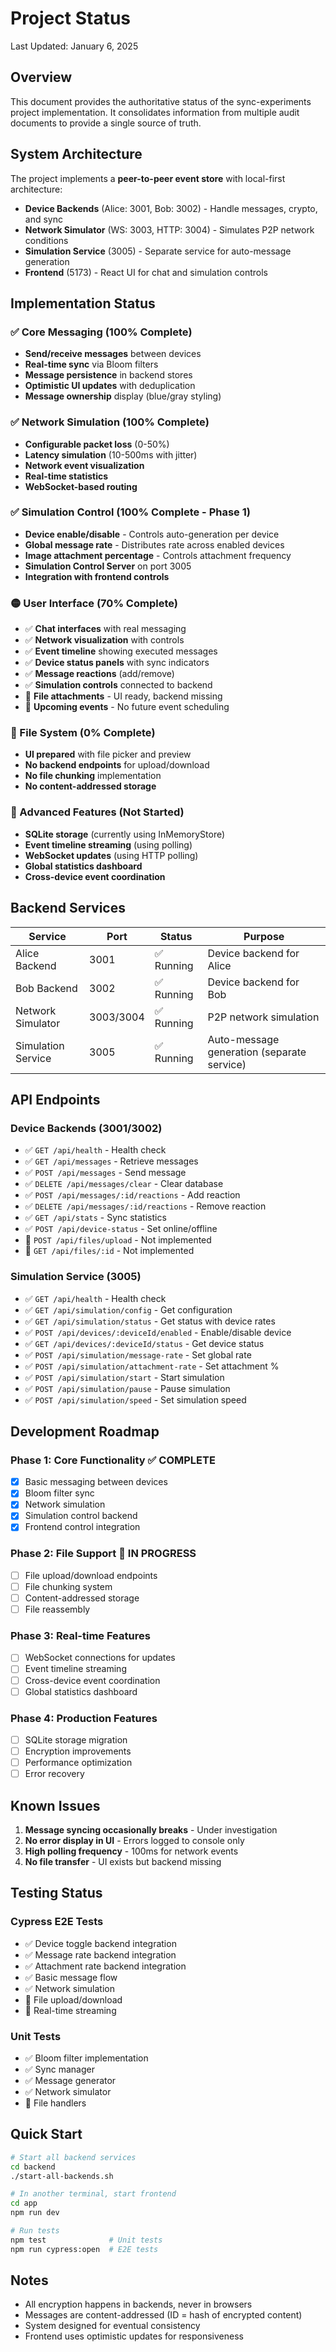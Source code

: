 # Project Status

Last Updated: January 6, 2025

## Overview

This document provides the authoritative status of the sync-experiments project implementation. It consolidates information from multiple audit documents to provide a single source of truth.

## System Architecture

The project implements a **peer-to-peer event store** with local-first architecture:

- **Device Backends** (Alice: 3001, Bob: 3002) - Handle messages, crypto, and sync
- **Network Simulator** (WS: 3003, HTTP: 3004) - Simulates P2P network conditions
- **Simulation Service** (3005) - Separate service for auto-message generation
- **Frontend** (5173) - React UI for chat and simulation controls

## Implementation Status

### ✅ Core Messaging (100% Complete)
- **Send/receive messages** between devices
- **Real-time sync** via Bloom filters
- **Message persistence** in backend stores
- **Optimistic UI updates** with deduplication
- **Message ownership** display (blue/gray styling)

### ✅ Network Simulation (100% Complete)
- **Configurable packet loss** (0-50%)
- **Latency simulation** (10-500ms with jitter)
- **Network event visualization**
- **Real-time statistics**
- **WebSocket-based routing**

### ✅ Simulation Control (100% Complete - Phase 1)
- **Device enable/disable** - Controls auto-generation per device
- **Global message rate** - Distributes rate across enabled devices
- **Image attachment percentage** - Controls attachment frequency
- **Simulation Control Server** on port 3005
- **Integration with frontend controls**

### 🟡 User Interface (70% Complete)
- ✅ **Chat interfaces** with real messaging
- ✅ **Network visualization** with controls
- ✅ **Event timeline** showing executed messages
- ✅ **Device status panels** with sync indicators
- ✅ **Message reactions** (add/remove)
- ✅ **Simulation controls** connected to backend
- 🔴 **File attachments** - UI ready, backend missing
- 🔴 **Upcoming events** - No future event scheduling

### 🔴 File System (0% Complete)
- **UI prepared** with file picker and preview
- **No backend endpoints** for upload/download
- **No file chunking** implementation
- **No content-addressed storage**

### 🔴 Advanced Features (Not Started)
- **SQLite storage** (currently using InMemoryStore)
- **Event timeline streaming** (using polling)
- **WebSocket updates** (using HTTP polling)
- **Global statistics dashboard**
- **Cross-device event coordination**

## Backend Services

| Service | Port | Status | Purpose |
|---------|------|--------|---------|
| Alice Backend | 3001 | ✅ Running | Device backend for Alice |
| Bob Backend | 3002 | ✅ Running | Device backend for Bob |
| Network Simulator | 3003/3004 | ✅ Running | P2P network simulation |
| Simulation Service | 3005 | ✅ Running | Auto-message generation (separate service) |

## API Endpoints

### Device Backends (3001/3002)
- ✅ `GET /api/health` - Health check
- ✅ `GET /api/messages` - Retrieve messages
- ✅ `POST /api/messages` - Send message
- ✅ `DELETE /api/messages/clear` - Clear database
- ✅ `POST /api/messages/:id/reactions` - Add reaction
- ✅ `DELETE /api/messages/:id/reactions` - Remove reaction
- ✅ `GET /api/stats` - Sync statistics
- ✅ `POST /api/device-status` - Set online/offline
- 🔴 `POST /api/files/upload` - Not implemented
- 🔴 `GET /api/files/:id` - Not implemented

### Simulation Service (3005)
- ✅ `GET /api/health` - Health check
- ✅ `GET /api/simulation/config` - Get configuration
- ✅ `GET /api/simulation/status` - Get status with device rates
- ✅ `POST /api/devices/:deviceId/enabled` - Enable/disable device
- ✅ `GET /api/devices/:deviceId/status` - Get device status
- ✅ `POST /api/simulation/message-rate` - Set global rate
- ✅ `POST /api/simulation/attachment-rate` - Set attachment %
- ✅ `POST /api/simulation/start` - Start simulation
- ✅ `POST /api/simulation/pause` - Pause simulation
- ✅ `POST /api/simulation/speed` - Set simulation speed

## Development Roadmap

### Phase 1: Core Functionality ✅ COMPLETE
- [x] Basic messaging between devices
- [x] Bloom filter sync
- [x] Network simulation
- [x] Simulation control backend
- [x] Frontend control integration

### Phase 2: File Support 🔄 IN PROGRESS
- [ ] File upload/download endpoints
- [ ] File chunking system
- [ ] Content-addressed storage
- [ ] File reassembly

### Phase 3: Real-time Features
- [ ] WebSocket connections for updates
- [ ] Event timeline streaming
- [ ] Cross-device event coordination
- [ ] Global statistics dashboard

### Phase 4: Production Features
- [ ] SQLite storage migration
- [ ] Encryption improvements
- [ ] Performance optimization
- [ ] Error recovery

## Known Issues

1. **Message syncing occasionally breaks** - Under investigation
2. **No error display in UI** - Errors logged to console only
3. **High polling frequency** - 100ms for network events
4. **No file transfer** - UI exists but backend missing

## Testing Status

### Cypress E2E Tests
- ✅ Device toggle backend integration
- ✅ Message rate backend integration  
- ✅ Attachment rate backend integration
- ✅ Basic message flow
- ✅ Network simulation
- 🔴 File upload/download
- 🔴 Real-time streaming

### Unit Tests
- ✅ Bloom filter implementation
- ✅ Sync manager
- ✅ Message generator
- ✅ Network simulator
- 🔴 File handlers

## Quick Start

```bash
# Start all backend services
cd backend
./start-all-backends.sh

# In another terminal, start frontend
cd app
npm run dev

# Run tests
npm test              # Unit tests
npm run cypress:open  # E2E tests
```

## Notes

- All encryption happens in backends, never in browsers
- Messages are content-addressed (ID = hash of encrypted content)
- System designed for eventual consistency
- Frontend uses optimistic updates for responsiveness
